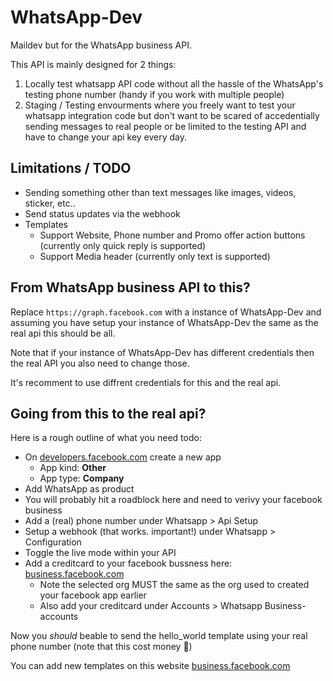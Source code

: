 # WhatsApp-Dev

Maildev but for the WhatsApp business API.

This API is mainly designed for 2 things:

1. Locally test whatsapp API code without all the hassle of the WhatsApp's testing phone number (handy if you work with multiple people)
2. Staging / Testing envourments where you freely want to test your whatsapp integration code but don't want to be scared of accedentially sending messages to real people or be limited to the testing API and have to change your api key every day.

## Limitations / TODO

- Sending something other than text messages like images, videos, sticker, etc..
- Send status updates via the webhook
- Templates
  - Support Website, Phone number and Promo offer action buttons (currently only quick reply is supported)
  - Support Media header (currently only text is supported)

## From WhatsApp business API to this?

Replace `https://graph.facebook.com` with a instance of WhatsApp-Dev and assuming you have setup your instance of WhatsApp-Dev the same as the real api this should be all.

Note that if your instance of WhatsApp-Dev has different credentials then the real API you also need to change those.

It's recomment to use diffrent credentials for this and the real api.

## Going from this to the real api?

Here is a rough outline of what you need todo:

- On [developers.facebook.com](https://developers.fracebook.com) create a new app
  - App kind: **Other**
  - App type: **Company**
- Add WhatsApp as product
- You will probably hit a roadblock here and need to verivy your facebook business
- Add a (real) phone number under Whatsapp > Api Setup
- Setup a webhook (that works. important!) under Whatsapp > Configuration
- Toggle the live mode within your API
- Add a creditcard to your facebook bussness here: [business.facebook.com](https://business.facebook.com/billing_hub/accounts/details)
  - Note the selected org MUST the same as the org used to created your facebook app earlier
  - Also add your creditcard under Accounts > Whatsapp Business-accounts

Now you _should_ beable to send the hello_world template using your real phone number (note that this cost money 💸)

You can add new templates on this website [business.facebook.com](https://business.facebook.com/wa/manage/home/)
